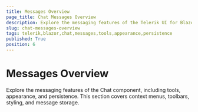 ```yaml
---
title: Messages Overview
page_title: Chat Messages Overview
description: Explore the messaging features of the Telerik UI for Blazor Chat component, including tools, appearance, and persistence.
slug: chat-messages-overview
tags: telerik,blazor,chat,messages,tools,appearance,persistence
published: True
position: 6
---
```


# Messages Overview

Explore the messaging features of the Chat component, including tools, appearance, and persistence. This section covers context menus, toolbars, styling, and message storage.

